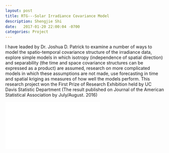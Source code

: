 ```yaml
---
layout: post
title: RTG---Solar Irradiance Covariance Model
description: Shengjie Shi
date:   2017-01-20 22:00:04 -0700
categories: Project
---
```


<p>I have leaded by Dr. Joshua D. Patrick to examine a number of ways to model the spatio-temporal covariance structure of the irradiance data, explore simple models in which isotropy (independence of spatial direction) and separability (the time and space covariance structures can be expressed as a product) are assumed, research on more complicated models in which these assumptions are not made, use forecasting in time and spatial kriging as measures of how well the models perform. This research project won the First Prize of Research Exhibition held by UC Davis Statistic Department (The result published on Journal of the American Statistical Association by July/August. 2016) </p>

![png](/images/solar-irradiance-covariance.pdf)
